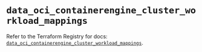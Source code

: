 # `data_oci_containerengine_cluster_workload_mappings`

Refer to the Terraform Registry for docs: [`data_oci_containerengine_cluster_workload_mappings`](https://registry.terraform.io/providers/hashicorp/oci/7.19.0/docs/data-sources/containerengine_cluster_workload_mappings).
